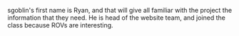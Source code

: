 sgoblin's first name is Ryan, and that will give all familiar with the project the information that they need. He is head of the website team, and joined the class because ROVs are interesting.
